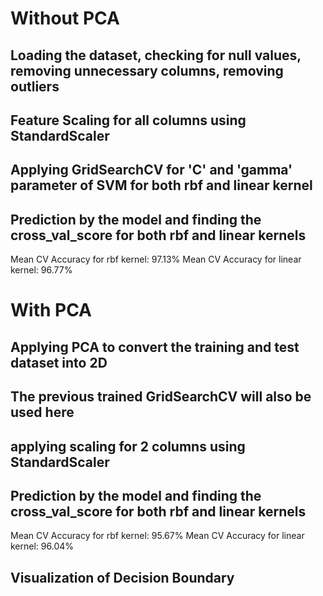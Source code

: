 # Without PCA
## Loading the dataset, checking for null values, removing unnecessary columns, removing outliers

## Feature Scaling for all columns using StandardScaler

## Applying GridSearchCV for 'C' and 'gamma' parameter of SVM for both rbf and linear kernel

## Prediction by the model and finding the cross_val_score for both rbf and linear kernels
 Mean CV Accuracy for rbf kernel:  97.13%
 Mean CV Accuracy for linear kernel:  96.77%

# With PCA

## Applying PCA to convert the training and test dataset into 2D 

## The previous trained GridSearchCV will also be used here

## applying scaling for 2 columns using StandardScaler

## Prediction by the model and finding the cross_val_score for both rbf and linear kernels
  Mean CV Accuracy for rbf kernel:  95.67%
  Mean CV Accuracy for linear kernel:  96.04%

## Visualization of Decision Boundary